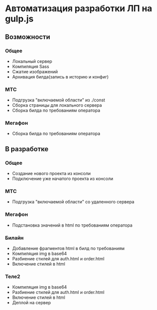 <h1>Автоматизация разработки ЛП на gulp.js</h1>
<h2>Возможности</h2>
<h3>Общее</h3>
<ul>
  <li>Локальный сервер</li>
  <li>Компиляция Sass</li>
  <li>Сжатие изображений</li>
  <li>Архивация билда(запись в историю и конфиг)</li>
</ul>
<h3>МТС</h3>
<ul>
  <li>Подгрузка "включаемой области" из ./const</li>
  <li>Сборка страницы для локального сервера</li>
  <li>Сборка билда по требованиям оператора</li>
</ul>
<h3>Мегафон</h3>
<ul>
  <li>Сборка билда по требованиям оператора</li>
</ul>
<h2>В разработке</h2>
<h3>Общее</h3>
<ul>
  <li>Создание нового проекта из консоли</li>
  <li>Подключение уже начатого проекта из консоли</li>
</ul>
<h3>МТС</h3>
<ul>
  <li>Подгрузка "включаемой области" со удаленного сервера</li>
</ul>
<h3>Мегафон</h3>
<ul>
  <li>Подстановка значений в html по требованиям оператора</li>
</ul>
<h3>Билайн</h3>
<ul>
  <li>Добавление фрагментов html в билд по требованиям</li>
  <li>Компиляция img в base64</li>
  <li>Разбиение стилей для auth.html и order.html</li>
  <li>Включение стилей в html</li>
</ul>
<h3>Теле2</h3>
<ul>
  <li>Компиляция img в base64</li>
  <li>Разбиение стилей для auth.html и order.html</li>
  <li>Включение стилей в html</li>
  <li>Деплой на сервер</li>
</ul>
